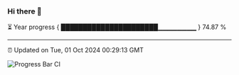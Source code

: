 ### Hi there 👋

⏳ Year progress { ██████████████████████▁▁▁▁▁▁▁▁ } 74.87 %

---

⏰ Updated on Tue, 01 Oct 2024 00:29:13 GMT

![Progress Bar CI](https://github.com/EinsPommes/EinsPommes/blob/main/.github/workflows/main.yml)
